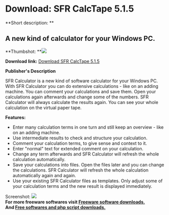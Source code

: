 # Download: SFR CalcTape 5.1.5

**Short description: **

## A new kind of calculator for your Windows PC.

  
**Thumbshot: **![](http://www.freewarefiles.com/screenshot/sfrcalctape_md.jpg)   
  
**Download link:** [Download SFR CalcTape 5.1.5](http://freesoftwares.boysofts.com/SFR-CalcTape_program_18460.html)  
  

**Publisher's Description**  
  

SFR Calculator is a new kind of software calculator for your Windows PC. With
SFR Calculator you can do extensive calculations - like on an adding machine.
You can comment your calculations and save them. Open your calculations again
afterwards and change some of the numbers. SFR Calculator will always
calculate the results again. You can see your whole calculation on the virtual
paper tape.

**Features:**

  * Enter many calculation terms in one turn and still keep an overview - like on an adding machine. 
  * Use intermediate results to check and structure your calculation. 
  * Comment your calculation terms, to give sense and context to it. 
  * Enter "normal" text for extended comment on your calculation. 
  * Change any term afterwards and SFR Calculator will refresh the whole calculation automatically. 
  * Save your calculations into files. Open the files later and you can change the calculations. SFR Calculator will refresh the whole calculation automatically again and again. 
  * Use your existing SFR Calculator files as templates. Only adjust some of your calculation terms and the new result is displayed immediately. 

  
  
Screenshot: ![](http://www.freewarefiles.com/screenshot/sfrcalctape.jpg)  
**For more freeware softwares visit [Freeware software downloads.](http://freesoftwares.boysofts.com/)**   
**And [Free softwares and php script downloads.](http://www.boysofts.com/)**

